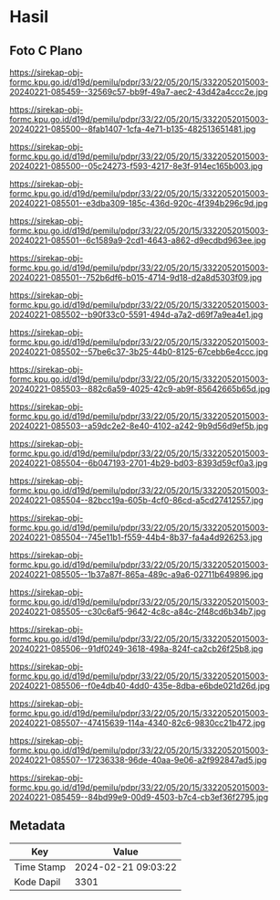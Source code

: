 # Hasil

## Foto C Plano

https://sirekap-obj-formc.kpu.go.id/d19d/pemilu/pdpr/33/22/05/20/15/3322052015003-20240221-085459--32569c57-bb9f-49a7-aec2-43d42a4ccc2e.jpg

https://sirekap-obj-formc.kpu.go.id/d19d/pemilu/pdpr/33/22/05/20/15/3322052015003-20240221-085500--8fab1407-1cfa-4e71-b135-482513651481.jpg

https://sirekap-obj-formc.kpu.go.id/d19d/pemilu/pdpr/33/22/05/20/15/3322052015003-20240221-085500--05c24273-f593-4217-8e3f-914ec165b003.jpg

https://sirekap-obj-formc.kpu.go.id/d19d/pemilu/pdpr/33/22/05/20/15/3322052015003-20240221-085501--e3dba309-185c-436d-920c-4f394b296c9d.jpg

https://sirekap-obj-formc.kpu.go.id/d19d/pemilu/pdpr/33/22/05/20/15/3322052015003-20240221-085501--6c1589a9-2cd1-4643-a862-d9ecdbd963ee.jpg

https://sirekap-obj-formc.kpu.go.id/d19d/pemilu/pdpr/33/22/05/20/15/3322052015003-20240221-085501--752b6df6-b015-4714-9d18-d2a8d5303f09.jpg

https://sirekap-obj-formc.kpu.go.id/d19d/pemilu/pdpr/33/22/05/20/15/3322052015003-20240221-085502--b90f33c0-5591-494d-a7a2-d69f7a9ea4e1.jpg

https://sirekap-obj-formc.kpu.go.id/d19d/pemilu/pdpr/33/22/05/20/15/3322052015003-20240221-085502--57be6c37-3b25-44b0-8125-67cebb6e4ccc.jpg

https://sirekap-obj-formc.kpu.go.id/d19d/pemilu/pdpr/33/22/05/20/15/3322052015003-20240221-085503--882c6a59-4025-42c9-ab9f-85642665b65d.jpg

https://sirekap-obj-formc.kpu.go.id/d19d/pemilu/pdpr/33/22/05/20/15/3322052015003-20240221-085503--a59dc2e2-8e40-4102-a242-9b9d56d9ef5b.jpg

https://sirekap-obj-formc.kpu.go.id/d19d/pemilu/pdpr/33/22/05/20/15/3322052015003-20240221-085504--6b047193-2701-4b29-bd03-8393d59cf0a3.jpg

https://sirekap-obj-formc.kpu.go.id/d19d/pemilu/pdpr/33/22/05/20/15/3322052015003-20240221-085504--82bcc19a-605b-4cf0-86cd-a5cd27412557.jpg

https://sirekap-obj-formc.kpu.go.id/d19d/pemilu/pdpr/33/22/05/20/15/3322052015003-20240221-085504--745e11b1-f559-44b4-8b37-fa4a4d926253.jpg

https://sirekap-obj-formc.kpu.go.id/d19d/pemilu/pdpr/33/22/05/20/15/3322052015003-20240221-085505--1b37a87f-865a-489c-a9a6-02711b649896.jpg

https://sirekap-obj-formc.kpu.go.id/d19d/pemilu/pdpr/33/22/05/20/15/3322052015003-20240221-085505--c30c6af5-9642-4c8c-a84c-2f48cd6b34b7.jpg

https://sirekap-obj-formc.kpu.go.id/d19d/pemilu/pdpr/33/22/05/20/15/3322052015003-20240221-085506--91df0249-3618-498a-824f-ca2cb26f25b8.jpg

https://sirekap-obj-formc.kpu.go.id/d19d/pemilu/pdpr/33/22/05/20/15/3322052015003-20240221-085506--f0e4db40-4dd0-435e-8dba-e6bde021d26d.jpg

https://sirekap-obj-formc.kpu.go.id/d19d/pemilu/pdpr/33/22/05/20/15/3322052015003-20240221-085507--47415639-114a-4340-82c6-9830cc21b472.jpg

https://sirekap-obj-formc.kpu.go.id/d19d/pemilu/pdpr/33/22/05/20/15/3322052015003-20240221-085507--17236338-96de-40aa-9e06-a2f992847ad5.jpg

https://sirekap-obj-formc.kpu.go.id/d19d/pemilu/pdpr/33/22/05/20/15/3322052015003-20240221-085459--84bd99e9-00d9-4503-b7c4-cb3ef36f2795.jpg


## Metadata

| Key        | Value               |
| ---------- | ------------------- |
| Time Stamp | 2024-02-21 09:03:22 |
| Kode Dapil | 3301                |



